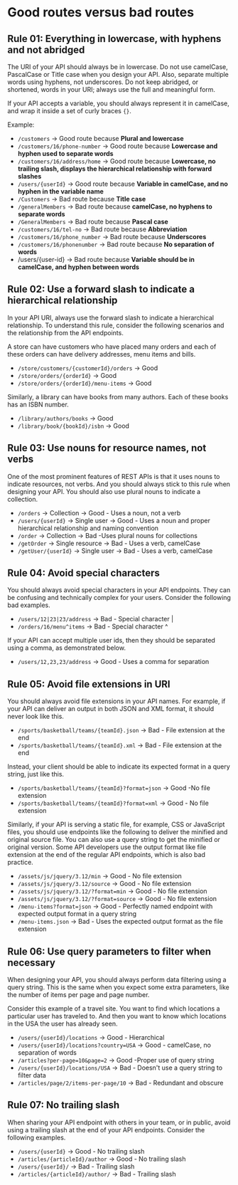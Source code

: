 # Good routes versus bad routes

## Rule 01: Everything in lowercase, with hyphens and not abridged

The URI of your API should always be in lowercase. Do not use camelCase, PascalCase or Title case when you design your API. Also, separate multiple words using hyphens, not underscores. Do not keep abridged, or shortened, words in your URI; always use the full and meaningful form.

If your API accepts a variable, you should always represent it in camelCase, and wrap it inside a set of curly braces `{}`.

Example:

- `/customers` -> Good route because **Plural and lowercase**
- `/customers/16/phone-number` -> Good route because **Lowercase and hyphen used to separate words**
- `/customers/16/address/home` -> Good route because **Lowercase, no trailing slash, displays the hierarchical relationship with forward slashes**
- `/users/{userId}` -> Good route because **Variable in camelCase, and no hyphen in the variable name**
- `/Customers` -> Bad route because **Title case**
- `/generalMembers` -> Bad route because **camelCase, no hyphens to separate words**
- `/GeneralMembers` -> Bad route because **Pascal case**
- `/customers/16/tel-no` -> Bad route because **Abbreviation**
- `/customers/16/phone_number` -> Bad route because **Underscores**
- `/customers/16/phonenumber` -> Bad route because **No separation of words**
- /users/{user-id} -> Bad route because **Variable should be in camelCase, and hyphen between words**

## Rule 02: Use a forward slash to indicate a hierarchical relationship

In your API URI, always use the forward slash to indicate a hierarchical relationship. To understand this rule, consider the following scenarios and the relationship from the API endpoints.

A store can have customers who have placed many orders and each of these orders can have delivery addresses, menu items and bills.

- `/store/customers/{customerId}/orders` -> Good
- `/store/orders/{orderId}` -> Good
- `/store/orders/{orderId}/menu-items` -> Good

Similarly, a library can have books from many authors. Each of these books has an ISBN number.

- `/library/authors/books` -> Good
- `/library/book/{bookId}/isbn` -> Good

## Rule 03: Use nouns for resource names, not verbs

One of the most prominent features of REST APIs is that it uses nouns to indicate resources, not verbs. And you should always stick to this rule when designing your API. You should also use plural nouns to indicate a collection.

- `/orders` -> Collection -> Good - Uses a noun, not a verb
- `/users/{userId}` -> Single user -> Good - Uses a noun and proper hierarchical relationship and naming convention
- `/order` -> Collection -> Bad -Uses plural nouns for collections
- `/getOrder` -> Single resource -> Bad - Uses a verb, camelCase
- `/getUser/{userId}` -> Single user -> Bad - Uses a verb, camelCase

## Rule 04: Avoid special characters

You should always avoid special characters in your API endpoints. They can be confusing and technically complex for your users. Consider the following bad examples.

- `/users/12|23|23/address` -> Bad - Special character |
- `/orders/16/menu^items` -> Bad - Special character ^

If your API can accept multiple user ids, then they should be separated using a comma, as demonstrated below.

- `/users/12,23,23/address` -> Good - Uses a comma for separation

## Rule 05: Avoid file extensions in URI

You should always avoid file extensions in your API names. For example, if your API can deliver an output in both JSON and XML format, it should never look like this.

- `/sports/basketball/teams/{teamId}.json` -> Bad - File extension at the end
- `/sports/basketball/teams/{teamId}.xml` -> Bad - File extension at the end

Instead, your client should be able to indicate its expected format in a query string, just like this.

- `/sports/basketball/teams/{teamId}?format=json` -> Good -No file extension
- `/sports/basketball/teams/{teamId}?format=xml` -> Good - No file extension

Similarly, if your API is serving a static file, for example, CSS or JavaScript files, you should use endpoints like the following to deliver the minified and original source file. You can also use a query string to get the minified or original version. Some API developers use the output format like file extension at the end of the regular API endpoints, which is also bad practice.

- `/assets/js/jquery/3.12/min` -> Good - No file extension
- `/assets/js/jquery/3.12/source` -> Good - No file extension
- `/assets/js/jquery/3.12/?format=min` -> Good - No file extension
- `/assets/js/jquery/3.12/?format=source` -> Good - No file extension
- `/menu-items?format=json` -> Good - Perfectly named endpoint with expected output format in a query string
- `/menu-items.json` -> Bad - Uses the expected output format as the file extension

## Rule 06: Use query parameters to filter when necessary

When designing your API, you should always perform data filtering using a query string. This is the same when you expect some extra parameters, like the number of items per page and page number.

Consider this example of a travel site. You want to find which locations a particular user has traveled to. And then you want to know which locations in the USA the user has already seen.

- `/users/{userId}/locations` -> Good - Hierarchical
- `/users/{userId}/locations?country=USA` -> Good - camelCase, no separation of words
- `/articles?per-page=10&page=2` -> Good -Proper use of query string
- `/users/{userId}/locations/USA` -> Bad - Doesn't use a query string to filter data
- `/articles/page/2/items-per-page/10` -> Bad - Redundant and obscure

## Rule 07: No trailing slash

When sharing your API endpoint with others in your team, or in public, avoid using a trailing slash at the end of your API endpoints. Consider the following examples.

- `/users/{userId}` -> Good - No trailing slash
- `/articles/{articleId}/author` -> Good - No trailing slash
- `/users/{userId}/` -> Bad - Trailing slash
- `/articles/{articleId}/author/` -> Bad - Trailing slash
